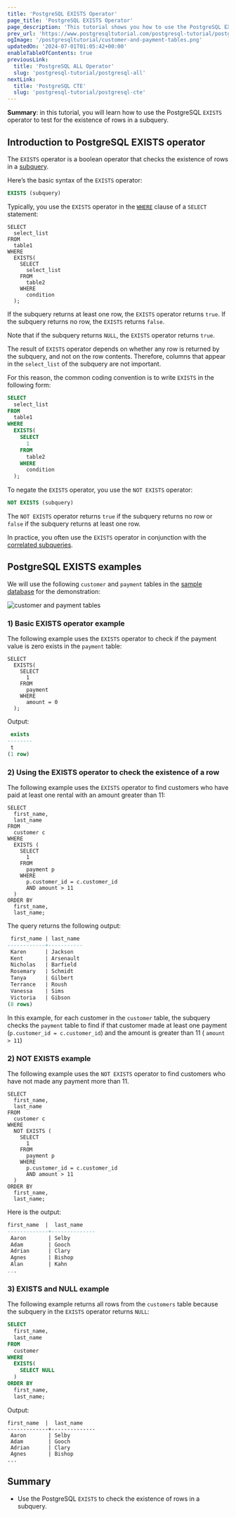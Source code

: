 ```yaml
---
title: 'PostgreSQL EXISTS Operator'
page_title: 'PostgreSQL EXISTS Operator'
page_description: 'This tutorial shows you how to use the PostgreSQL EXISTS operator to check the existence of rows in the subquery.'
prev_url: 'https://www.postgresqltutorial.com/postgresql-tutorial/postgresql-exists/'
ogImage: '/postgresqltutorial/customer-and-payment-tables.png'
updatedOn: '2024-07-01T01:05:42+00:00'
enableTableOfContents: true
previousLink:
  title: 'PostgreSQL ALL Operator'
  slug: 'postgresql-tutorial/postgresql-all'
nextLink:
  title: 'PostgreSQL CTE'
  slug: 'postgresql-tutorial/postgresql-cte'
---
```


**Summary**: in this tutorial, you will learn how to use the PostgreSQL `EXISTS` operator to test for the existence of rows in a subquery.

## Introduction to PostgreSQL EXISTS operator

The `EXISTS` operator is a boolean operator that checks the existence of rows in a [subquery](postgresql-subquery).

Here’s the basic syntax of the `EXISTS` operator:

```sql
EXISTS (subquery)
```

Typically, you use the `EXISTS` operator in the [`WHERE`](postgresql-where) clause of a `SELECT` statement:

```
SELECT
  select_list
FROM
  table1
WHERE
  EXISTS(
    SELECT
      select_list
    FROM
      table2
    WHERE
      condition
  );
```

If the subquery returns at least one row, the `EXISTS` operator returns `true`. If the subquery returns no row, the `EXISTS` returns `false`.

Note that if the subquery returns `NULL`, the `EXISTS` operator returns `true`.

The result of `EXISTS` operator depends on whether any row is returned by the subquery, and not on the row contents. Therefore, columns that appear in the `select_list` of the subquery are not important.

For this reason, the common coding convention is to write `EXISTS` in the following form:

```sql
SELECT
  select_list
FROM
  table1
WHERE
  EXISTS(
    SELECT
      1
    FROM
      table2
    WHERE
      condition
  );
```

To negate the `EXISTS` operator, you use the `NOT EXISTS` operator:

```sql
NOT EXISTS (subquery)
```

The `NOT EXISTS` operator returns `true` if the subquery returns no row or `false` if the subquery returns at least one row.

In practice, you often use the `EXISTS` operator in conjunction with the [correlated subqueries](postgresql-correlated-subquery).

## PostgreSQL EXISTS examples

We will use the following `customer` and `payment` tables in the [sample database](../postgresql-getting-started/postgresql-sample-database) for the demonstration:

![customer and payment tables](/postgresqltutorial/customer-and-payment-tables.png)

### 1\) Basic EXISTS operator example

The following example uses the `EXISTS` operator to check if the payment value is zero exists in the `payment` table:

```
SELECT
  EXISTS(
    SELECT
      1
    FROM
      payment
    WHERE
      amount = 0
  );
```

Output:

```sql
 exists
--------
 t
(1 row)
```

### 2\) Using the EXISTS operator to check the existence of a row

The following example uses the `EXISTS` operator to find customers who have paid at least one rental with an amount greater than 11:

```
SELECT
  first_name,
  last_name
FROM
  customer c
WHERE
  EXISTS (
    SELECT
      1
    FROM
      payment p
    WHERE
      p.customer_id = c.customer_id
      AND amount > 11
  )
ORDER BY
  first_name,
  last_name;
```

The query returns the following output:

```sql
 first_name | last_name
------------+-----------
 Karen      | Jackson
 Kent       | Arsenault
 Nicholas   | Barfield
 Rosemary   | Schmidt
 Tanya      | Gilbert
 Terrance   | Roush
 Vanessa    | Sims
 Victoria   | Gibson
(8 rows)
```

In this example, for each customer in the `customer` table, the subquery checks the `payment` table to find if that customer made at least one payment (`p.customer_id = c.customer_id`) and the amount is greater than 11 ( `amount > 11`)

### 2\) NOT EXISTS example

The following example uses the `NOT EXISTS` operator to find customers who have not made any payment more than 11\.

```
SELECT
  first_name,
  last_name
FROM
  customer c
WHERE
  NOT EXISTS (
    SELECT
      1
    FROM
      payment p
    WHERE
      p.customer_id = c.customer_id
      AND amount > 11
  )
ORDER BY
  first_name,
  last_name;
```

Here is the output:

```sql
first_name  |  last_name
-------------+--------------
 Aaron       | Selby
 Adam        | Gooch
 Adrian      | Clary
 Agnes       | Bishop
 Alan        | Kahn
...
```

### 3\) EXISTS and NULL example

The following example returns all rows from the `customers` table because the subquery in the `EXISTS` operator returns `NULL`:

```sql
SELECT
  first_name,
  last_name
FROM
  customer
WHERE
  EXISTS(
    SELECT NULL
  )
ORDER BY
  first_name,
  last_name;
```

Output:

```
first_name  |  last_name
-------------+--------------
 Aaron       | Selby
 Adam        | Gooch
 Adrian      | Clary
 Agnes       | Bishop
...
```

## Summary

- Use the PostgreSQL `EXISTS` to check the existence of rows in a subquery.
